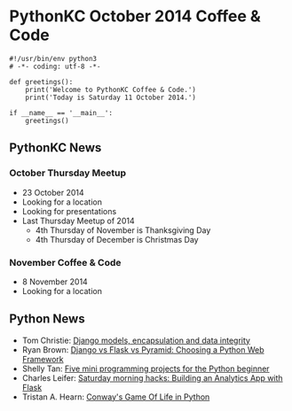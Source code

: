 # PythonKC October 2014 Coffee & Code

~~~~{python}
#!/usr/bin/env python3
# -*- coding: utf-8 -*-

def greetings():
    print('Welcome to PythonKC Coffee & Code.')
    print('Today is Saturday 11 October 2014.')

if __name__ == '__main__':
    greetings()
~~~~

## PythonKC News

### October Thursday Meetup

* 23 October 2014
* Looking for a location
* Looking for presentations
* Last Thursday Meetup of 2014
    * 4th Thursday of November is Thanksgiving Day
    * 4th Thursday of December is Christmas Day

### November Coffee & Code

* 8 November 2014
* Looking for a location

## Python News

* Tom Christie: [Django models, encapsulation and data integrity](http://www.dabapps.com/blog/django-models-and-encapsulation/)
* Ryan Brown: [Django vs Flask vs Pyramid: Choosing a Python Web Framework](https://www.airpair.com/python/posts/django-flask-pyramid)
* Shelly Tan: [Five mini programming projects for the Python beginner](http://knightlab.northwestern.edu/2014/06/05/five-mini-programming-projects-for-the-python-beginner/)
* Charles Leifer: [Saturday morning hacks: Building an Analytics App with Flask](http://charlesleifer.com/blog/saturday-morning-hacks-building-an-analytics-app-with-flask/)
* Tristan A. Hearn: [Conway's Game Of Life in Python](http://www.tristanhearn.com/gameoflife)
